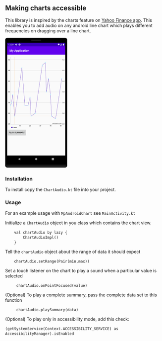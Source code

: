 ## Making charts accessible

This library is inspired by the charts feature on [Yahoo Finance app](https://play.google.com/store/apps/details?id=com.yahoo.mobile.client.android.finance). This enables you to add audio on any android line chart which plays different frequencies on dragging over a line chart.

<a href="https://youtu.be/oTN0TMMsrXM"> <img src="screenshot.png" alt="drawing" width="200"/> </a>

### Installation

To install copy the `ChartAudio.kt` file into your project.

### Usage
For an example usage with `MpAndroidChart` see `MainActivity.kt`

Initialize a `ChartAudio` object in you class which contains the chart view.

```
    val chartAudio by lazy {
        ChartAudioImpl()
    }
```

Tell the `chartAudio` object about the range of data it should expect

```
    chartAudio.setRange(Pair(min,max))
```


Set a touch listener on the chart to play a sound when a particular value is selected

```
     chartAudio.onPointFocused(value)
```


(Optional) To play a complete summary, pass the complete data set to this function

```
     chartAudio.playSummary(data)
```

(Optional) To play only in accessibility mode, add this check:
```
(getSystemService(Context.ACCESSIBILITY_SERVICE) as AccessibilityManager).isEnabled
```